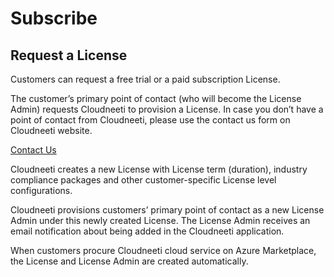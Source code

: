 Subscribe
=========

Request a License
-----------------

Customers can request a free trial or a paid subscription License.

The customer’s primary point of contact (who will become the License Admin)
requests Cloudneeti to provision a License. In case you don’t have a point of
contact from Cloudneeti, please use the contact us form on Cloudneeti website.

[Contact Us](https://www.cloudneeti.com/contact_us)

Cloudneeti creates a new License with License term (duration), industry
compliance packages and other customer-specific License level configurations.

Cloudneeti provisions customers’ primary point of contact as a new License Admin
under this newly created License. The License Admin receives an email
notification about being added in the Cloudneeti application.

When customers procure Cloudneeti cloud service on Azure Marketplace, the
License and License Admin are created automatically.
